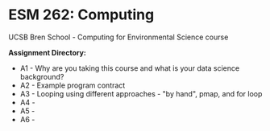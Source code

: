 # ESM 262: Computing
UCSB Bren School - Computing for Environmental Science course

**Assignment Directory:**
- A1 - Why are you taking this course and what is your data science background? 
- A2 - Example program contract
- A3 - Looping using different approaches - "by hand", pmap, and for loop
- A4 -
- A5 -
- A6 -
